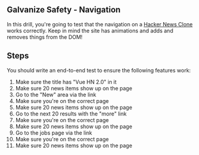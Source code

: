 ## Galvanize Safety - Navigation

In this drill, you're going to test that the navigation on a [Hacker News Clone](https://e2e-hackernews.herokuapp.com/) works correctly. Keep in mind the site has animations and adds and removes things from the DOM!

## Steps

You should write an end-to-end test to ensure the following features work:

1. Make sure the title has "Vue HN 2.0" in it
1. Make sure 20 news items show up on the page
1. Go to the "New" area via the link
1. Make sure you're on the correct page
1. Make sure 20 news items show up on the page
1. Go to the next 20 results with the "more" link
1. Make sure you're on the correct page
1. Make sure 20 news items show up on the page
1. Go to the jobs page via the link
1. Make sure you're on the correct page
1. Make sure 20 news items show up on the page
